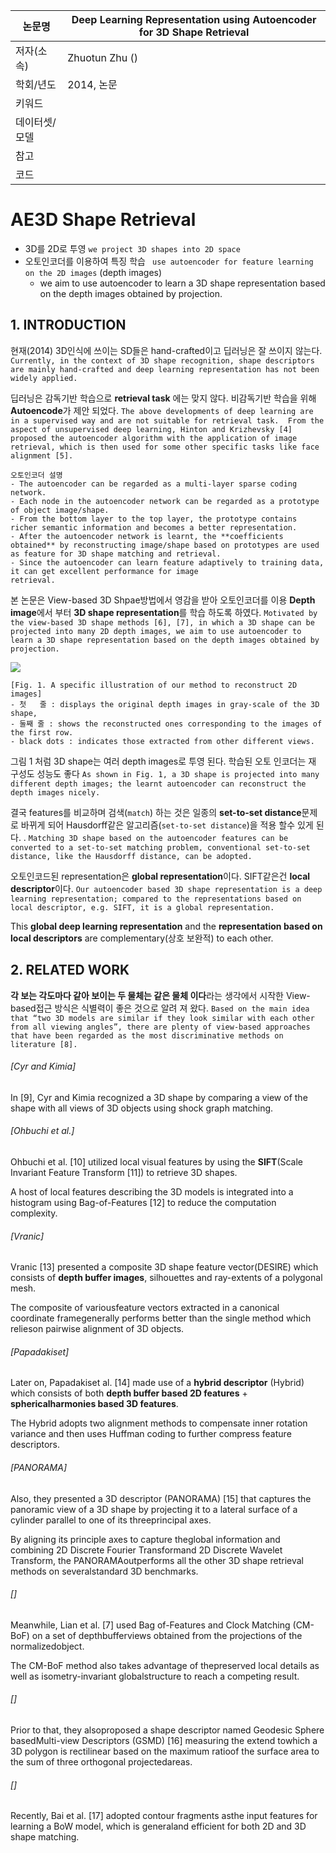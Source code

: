 | 논문명 | Deep Learning Representation using Autoencoder for 3D Shape Retrieval |
| --- | --- |
| 저자(소속) | Zhuotun Zhu () |
| 학회/년도 | 2014, 논문 |
| 키워드 | |
| 데이터셋/모델 | |
| 참고 | |
| 코드 | |

# AE3D Shape Retrieval

- 3D를 2D로 투영 `we project 3D shapes into 2D space` 
- 오토인코더를 이용하여 특징 학습 ` use autoencoder for feature learning on the 2D images` (depth images)
	-  we aim to use autoencoder to learn a 3D shape representation based on the depth images obtained by projection.

## 1. INTRODUCTION

현재(2014) 3D인식에 쓰이는 SD들은 hand-crafted이고 딥러닝은 잘 쓰이지 않는다. `Currently, in the context of 3D shape recognition, shape descriptors are mainly hand-crafted and deep learning representation has not been widely applied.`

딥러닝은 감독기반 학습으로 **retrieval task** 에는 맞지 않다. 비감독기반 학습을 위해 **Autoencode**가 제안 되었다. `The above developments of deep learning are in a supervised way and are not suitable for retrieval task.  From the aspect of unsupervised deep learning, Hinton and Krizhevsky [4] proposed the autoencoder algorithm with the application of image retrieval, which is then used for some other specific tasks like face alignment [5].`

```
오토인코더 설명 
- The autoencoder can be regarded as a multi-layer sparse coding network. 
- Each node in the autoencoder network can be regarded as a prototype of object image/shape. 
- From the bottom layer to the top layer, the prototype contains richer semantic information and becomes a better representation. 
- After the autoencoder network is learnt, the **coefficients obtained** by reconstructing image/shape based on prototypes are used as feature for 3D shape matching and retrieval. 
- Since the autoencoder can learn feature adaptively to training data, it can get excellent performance for image
retrieval.
```

본 논문은 View-based 3D Shpae방법에서 영감을 받아 오토인코더를 이용 **Depth image**에서 부터 **3D shape representation**를 학습 하도록 하였다. `Motivated by the view-based 3D shape methods [6], [7], in which a 3D shape can be projected into many 2D depth images, we aim to use autoencoder to learn a 3D shape representation based on the depth images obtained by projection.`


![](https://i.imgur.com/lfzJYCk.png)
```
[Fig. 1. A specific illustration of our method to reconstruct 2D images]
- 첫   줄 : displays the original depth images in gray-scale of the 3D shape, 
- 둘째 줄 : shows the reconstructed ones corresponding to the images of the first row. 
- black dots : indicates those extracted from other different views.
```

그림 1 처럼 3D shape는 여러 depth images로 투영 된다. 학습된 오토 인코더는 재 구성도 성능도 좋다 `As shown in Fig. 1, a 3D shape is projected into many different depth images; the learnt autoencoder can reconstruct the depth images nicely. `

결국 features를 비교하며 검색(`match`) 하는 것은 일종의 **set-to-set distance**문제로 바뀌게 되어 Hausdorff같은 알고리즘(`set-to-set distance`)을 적용 할수 있게 된다. . `Matching 3D shape based on the autoencoder features can be converted to a set-to-set matching problem, conventional set-to-set distance, like the Hausdorff distance, can be adopted.` 

오토인코드된 representation은 **global representation**이다. SIFT같은건 **local descriptor**이다. `Our autoencoder based 3D shape representation is a deep learning representation; compared to the representations based on local descriptor, e.g. SIFT, it is a global representation. `

This **global deep learning representation** and the **representation based on local descriptors** are complementary(상호 보완적) to each other.

## 2. RELATED WORK

**각 보는 각도마다 같아 보이는 두 물체는 같은 물체 이다**라는 생각에서 시작한 View-based접근 방식은  식별력이 좋은 것으로 알려 져 왔다. `Based on the main idea that “two 3D models are similar if they look similar with each other from all viewing angles”, there are plenty of view-based approaches that have been regarded as the most discriminative methods on literature [8].`

###### [Cyr and Kimia] 

In [9], Cyr and Kimia recognized a 3D shape by comparing a view of the shape with all views of 3D objects using shock graph matching. 

###### [Ohbuchi et al.] 

Ohbuchi et al. [10] utilized local visual features by using the **SIFT**(Scale Invariant Feature Transform [11]) to retrieve 3D shapes. 

A host of local features describing the 3D models is integrated into a histogram using Bag-of-Features [12] to reduce the computation complexity.

###### [Vranic]
Vranic [13] presented a composite 3D shape feature vector(DESIRE) which consists of **depth buffer images**, silhouettes and ray-extents of a polygonal mesh. 

The composite of variousfeature vectors extracted in a canonical coordinate framegenerally performs better than the single method which relieson pairwise alignment of 3D objects. 

###### [Papadakiset]

Later on, Papadakiset al. [14] made use of a **hybrid descriptor** (Hybrid) which consists of both **depth buffer based 2D features** + **sphericalharmonies based 3D features**. 

The Hybrid adopts two alignment methods to compensate inner rotation variance and then uses Huffman coding to further compress feature descriptors.

###### [PANORAMA]

Also, they presented a 3D descriptor (PANORAMA) [15] that captures the panoramic view of a 3D shape by projecting it to a lateral surface of a cylinder parallel to one of its threeprincipal axes. 

By aligning its principle axes to capture theglobal information and combining 2D Discrete Fourier Transformand 2D Discrete Wavelet Transform, the PANORAMAoutperforms all the other 3D shape retrieval methods on severalstandard 3D benchmarks. 

###### []

Meanwhile, Lian et al. [7] used Bag of-Features and Clock Matching (CM-BoF) on a set of depthbufferviews obtained from the projections of the normalizedobject. 

The CM-BoF method also takes advantage of thepreserved local details as well as isometry-invariant globalstructure to reach a competing result. 

###### []

Prior to that, they alsoproposed a shape descriptor named Geodesic Sphere basedMulti-view Descriptors (GSMD) [16] measuring the extend towhich a 3D polygon is rectilinear based on the maximum ratioof the surface area to the sum of three orthogonal projectedareas. 

###### []

Recently, Bai et al. [17] adopted contour fragments asthe input features for learning a BoW model, which is generaland efficient for both 2D and 3D shape matching.
<!--stackedit_data:
eyJoaXN0b3J5IjpbNzczNjE2OTI5XX0=
-->